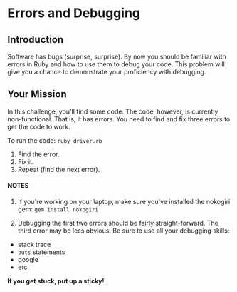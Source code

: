 # Errors and Debugging

## Introduction

Software has bugs (surprise, surprise). By now you should be familiar with errors in Ruby and how to use them to debug your code. This problem will give you a chance to demonstrate your proficiency with debugging.

## Your Mission

In this challenge, you'll find some code. The code, however, is currently non-functional. That is, it has errors. You need to find and fix three errors to get the code to work.

To run the code: `ruby driver.rb`

1. Find the error.
2. Fix it.
3. Repeat (find the next error).


#### NOTES
1. If you're working on your laptop, make sure you've installed the nokogiri gem: `gem install nokogiri`

2. Debugging the first two errors should be fairly straight-forward. The third error may be less obvious. Be sure to use all your debugging skills:

* stack trace
* `puts` statements
* google
* etc.

**If you get stuck, put up a sticky!**
